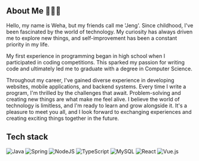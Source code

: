 ## About Me 👨🏻‍💻
Hello, my name is Weha, but my friends call me 'Jeng'.
Since childhood, I've been fascinated by the world of technology. My curiosity has always driven me to explore new things, and self-improvement has been a constant priority in my life.

My first experience in programming began in high school when I participated in coding competitions. This sparked my passion for writing code and ultimately led me to graduate with a degree in Computer Science.

Throughout my career, I've gained diverse experience in developing websites, mobile applications, and backend systems. Every time I write a program, I'm thrilled by the challenges that await. Problem-solving and creating new things are what make me feel alive.
I believe the world of technology is limitless, and I'm ready to learn and grow alongside it. It's a pleasure to meet you all, and I look forward to exchanging experiences and creating exciting things together in the future.

## Tech stack
![Java](https://img.shields.io/badge/java-%23ED8B00.svg?style=for-the-badge&logo=openjdk&logoColor=white) ![Spring](https://img.shields.io/badge/spring-%236DB33F.svg?style=for-the-badge&logo=spring&logoColor=white) ![NodeJS](https://img.shields.io/badge/node.js-6DA55F?style=for-the-badge&logo=node.js&logoColor=white) ![TypeScript](https://img.shields.io/badge/typescript-%23007ACC.svg?style=for-the-badge&logo=typescript&logoColor=white) ![MySQL](https://img.shields.io/badge/mysql-4479A1.svg?style=for-the-badge&logo=mysql&logoColor=white) ![React](https://img.shields.io/badge/react-%2320232a.svg?style=for-the-badge&logo=react&logoColor=%2361DAFB) ![Vue.js](https://img.shields.io/badge/vuejs-%2335495e.svg?style=for-the-badge&logo=vuedotjs&logoColor=%234FC08D) 

<!--
**weha2/weha2** is a ✨ _special_ ✨ repository because its `README.md` (this file) appears on your GitHub profile.

Here are some ideas to get you started:

- 🔭 I’m currently working on ...
- 🌱 I’m currently learning ...
- 👯 I’m looking to collaborate on ...
- 🤔 I’m looking for help with ...
- 💬 Ask me about ...
- 📫 How to reach me: ...
- 😄 Pronouns: ...
- ⚡ Fun fact: ...
-->
